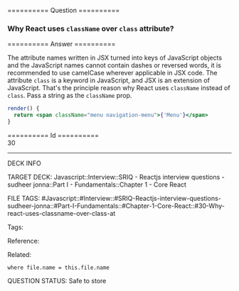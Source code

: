 ========== Question ==========  

### Why React uses `className` over `class` attribute?  

========== Answer ==========  

The attribute names written in JSX turned into keys of JavaScript objects and
the JavaScript names cannot contain dashes or reversed words, it is recommended
to use camelCase wherever applicable in JSX code. The attribute `class` is a
keyword in JavaScript, and JSX is an extension of JavaScript. That's the
principle reason why React uses `className` instead of `class`. Pass a string as
the `className` prop.

```jsx
render() {
  return <span className="menu navigation-menu">{'Menu'}</span>
}
```

========== Id ==========  
30

---

DECK INFO

TARGET DECK: Javascript::Interview::SRIQ - Reactjs interview questions - sudheer jonna::Part I - Fundamentals::Chapter 1 - Core React

FILE TAGS: #Javascript::#Interview::#SRIQ-Reactjs-interview-questions-sudheer-jonna::#Part-I-Fundamentals::#Chapter-1-Core-React::#30-Why-react-uses-classname-over-class-at

Tags:

Reference:

Related:

```dataview
where file.name = this.file.name
```
QUESTION STATUS: Safe to store
